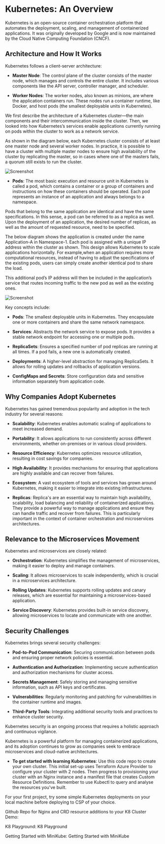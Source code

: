 # Kubernetes: An Overview

Kubernetes is an open-source container orchestration platform that automates the deployment, scaling, and management of containerized applications. It was originally developed by Google and is now maintained by the Cloud Native Computing Foundation (CNCF).

## **Architecture and How It Works**

Kubernetes follows a client-server architecture:

- **Master Node**: The control plane of the cluster consists of the master node, which manages and controls the entire cluster. It includes various components like the API server, controller manager, and scheduler.

- **Worker Nodes**: The worker nodes, also known as minions, are where the application containers run. These nodes run a container runtime, like Docker, and host pods (the smallest deployable units in Kubernetes).

We first describe the architecture of a Kubernetes cluster—the main components and their intercommunication inside the cluster. Then,
we looked into how Kubernetes’s services enable applications currently running on pods within the cluster to work as a
network service.

As shown in the diagram below, each Kubernetes cluster consists of at least one master node and several
worker nodes. In practice, it is possible to have a cluster with multiple master nodes to ensure high availability of the cluster by
replicating the master, so in cases where one of the masters fails, a quorum still exists to run the cluster.

![Screenshot](https://github.com/sadiemac/devsK8s/releases/download/logo/Screenshot.2023-10-23.at.17.17.58.jpg)

- **Pods**: The most basic execution and resource unit in Kubernetes is called a pod, which contains a container or a group of
containers and instructions on how these containers should be operated. Each pod represents an instance of an application and always
belongs to a namespace.

Pods that belong to the same application are identical and have the same specifications.
In this sense, a pod can be referred to as a replica as well. Upon the deployment of an application, the desired number of replicas,
as well as the amount of requested resource, need to be specified.

The below diagram shows the application is created under the name Application-A in Namespace-1.
Each pod is assigned with a unique IP address within the cluster as shown. This design allows Kubernetes to scale applications
horizontally. For example,when an application requires more computational resources, instead of having to adjust the
specifications of the existing pods, users can simply create another identical pod to share the load.

This additional pod’s IP address will then be included in the application’s service that routes incoming traffic to the new pod as
well as the existing ones. 

![Screenshot](https://github.com/sadiemac/devsK8s/releases/download/logo/Screenshot.2023-10-23.at.17.17.43.jpeg)

Key concepts include:

- **Pods**: The smallest deployable units in Kubernetes. They encapsulate one or more containers and share the same network namespace.

- **Services**: Abstracts the network service to expose pods. It provides a stable network endpoint for accessing one or multiple pods.

- **ReplicaSets**: Ensures a specified number of pod replicas are running at all times. If a pod fails, a new one is automatically created.

- **Deployments**: A higher-level abstraction for managing ReplicaSets. It allows for rolling updates and rollbacks of application versions.

- **ConfigMaps and Secrets**: Store configuration data and sensitive information separately from application code.

## **Why Companies Adopt Kubernetes**

Kubernetes has gained tremendous popularity and adoption in the tech industry for several reasons:

- **Scalability**: Kubernetes enables automatic scaling of applications to meet increased demand.

- **Portability**: It allows applications to run consistently across different environments, whether on-premises or in various cloud providers.

- **Resource Efficiency**: Kubernetes optimizes resource utilization, resulting in cost savings for companies.

- **High Availability**: It provides mechanisms for ensuring that applications are highly available and can recover from failures.

- **Ecosystem**: A vast ecosystem of tools and services has grown around Kubernetes, making it easier to integrate into existing infrastructures.

- **Replicas**: Replica's are an essential way to maintain high availability, scalability, load balancing and reliability of containerized
applications. They provide a powerful way to manage applications and ensure they can handle traffic and recover from failures. This is
particularly important in the context of container orchestration and microservices architectures.

## **Relevance to the Microservices Movement**

Kubernetes and microservices are closely related:

- **Orchestration**: Kubernetes simplifies the management of microservices, making it easier to deploy and manage containers.

- **Scaling**: It allows microservices to scale independently, which is crucial in a microservices architecture.

- **Rolling Updates**: Kubernetes supports rolling updates and canary releases, which are essential for maintaining a microservices-based application.

- **Service Discovery**: Kubernetes provides built-in service discovery, allowing microservices to locate and communicate with one another.

## **Security Challenges**

Kubernetes brings several security challenges:

- **Pod-to-Pod Communication**: Securing communication between pods and ensuring proper network policies is essential.

- **Authentication and Authorization**: Implementing secure authentication and authorization mechanisms for cluster access.

- **Secrets Management**: Safely storing and managing sensitive information, such as API keys and certificates.

- **Vulnerabilities**: Regularly monitoring and patching for vulnerabilities in the container runtime and images.

- **Third-Party Tools**: Integrating additional security tools and practices to enhance cluster security.

Kubernetes security is an ongoing process that requires a holistic approach and continuous vigilance.

Kubernetes is a powerful platform for managing containerized applications, and its adoption continues to grow as companies seek to embrace microservices and cloud-native architectures.

- **To get started with learning Kubernetes**: Use this code repo to create your own cluster.  This initial set-up uses Terraform Azure Provider to configure your cluster with 2 nodes.  Then progress to provisioning your cluster with an Nginx instance and a manifest file that creates Custom Resource Definitions.  Remember to use Kubectl to query and analyse the resources you've built.

For your first project, try some simple Kubernetes deployments on your local machine before deploying to CSP of your choice. 

Github Repo for Nginx and CRD resource additions to your K8 Cluster Demo:

K8 Playground:
K8 Playground

Getting Started with MiniKube:
Getting Started with MiniKube
  
